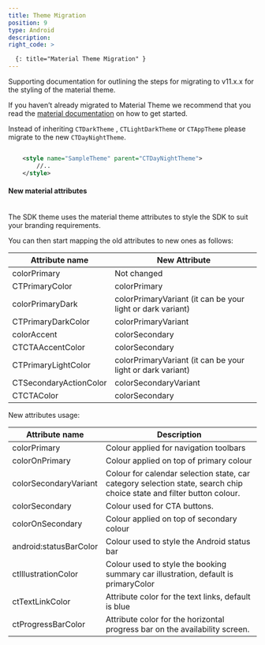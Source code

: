 ```yaml
---
title: Theme Migration
position: 9
type: Android
description:
right_code: >

  {: title="Material Theme Migration" }
---
```


Supporting documentation for outlining the steps for migrating to v11.x.x for the styling of the material theme. 

If you haven’t already migrated to Material Theme we recommend that you read the [material documentation](https://material.io/develop/android/docs/getting-started) on how to get started. 
<br/>


Instead of inheriting ```CTDarkTheme```  , ```CTLightDarkTheme``` or ```CTAppTheme``` please migrate to the new ```CTDayNightTheme```.

```xml

    <style name="SampleTheme" parent="CTDayNightTheme">
        //..
    </style>

```

<h4>New material attributes</h4>
<br/>
The SDK theme uses the material theme attributes to style the SDK to suit your branding requirements.

You can then start mapping the old attributes to new ones as follows:

| Attribute name                   	| New Attribute                                                                   	|
|-----------------------------	|-------------------------------------------------------------------------	|
| colorPrimary       	         | Not changed 	|
| CTPrimaryColor    	      | colorPrimary	|
| colorPrimaryDark     	         |  colorPrimaryVariant (it can be your light or dark variant)	|
| CTPrimaryDarkColor 	         |  colorPrimaryVariant	|
| colorAccent 	         |  colorSecondary	|
| CTCTAAccentColor 	         |  colorSecondary	|
| CTPrimaryLightColor 	         |  colorPrimaryVariant (it can be your light or dark variant)	|
| CTSecondaryActionColor 	         |  colorSecondaryVariant	|
| CTCTAColor 	         |  colorSecondary	|


New attributes usage:

| Attribute name                 	| Description                                                                  	|
|-----------------------------	|-------------------------------------------------------------------------	|
| colorPrimary       	         | Colour applied for navigation toolbars 	|
| colorOnPrimary    	      | Colour applied on top of primary colour	|
| colorSecondaryVariant     	         |  Colour for calendar selection state, car category selection state, search chip choice state and filter button colour. 	|
| colorSecondary 	         |  Colour used for CTA buttons. 	|
| colorOnSecondary 	         |  Colour applied on top of secondary colour	|
| android:statusBarColor 	         |  Colour used to style the Android status bar	|
| ctIllustrationColor	         |  Colour used to style the booking summary car illustration, default is primaryColor	|
| ctTextLinkColor	         |  Attribute color for the text links, default is blue	|
| ctProgressBarColor	         |  Attribute color for the horizontal progress bar on the availability screen.	|
